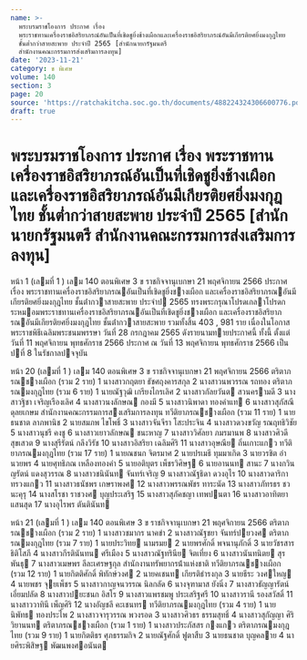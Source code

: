 ```yaml
---
name: >-
  พระบรมราชโองการ ประกาศ เรื่อง
  พระราชทานเครื่องราชอิสริยาภรณ์อันเป็นที่เชิดชูยิ่งช้างเผือกและเครื่องราชอิสริยาภรณ์อันมีเกียรติยศยิ่งมงกุฎไทย
  ชั้นต่ำกว่าสายสะพาย ประจำปี 2565 [สำนักนายกรัฐมนตรี
  สำนักงานคณะกรรมการส่งเสริมการลงทุน]
date: '2023-11-21'
category: ข พิเศษ
volume: 140
section: 3
page: 20
source: 'https://ratchakitcha.soc.go.th/documents/488224324306600776.pdf'
draft: true
---
```


# พระบรมราชโองการ ประกาศ เรื่อง พระราชทานเครื่องราชอิสริยาภรณ์อันเป็นที่เชิดชูยิ่งช้างเผือกและเครื่องราชอิสริยาภรณ์อันมีเกียรติยศยิ่งมงกุฎไทย ชั้นต่ำกว่าสายสะพาย ประจำปี 2565 [สำนักนายกรัฐมนตรี สำนักงานคณะกรรมการส่งเสริมการลงทุน]

หน้า 1 (เลมที่ 1 ) เลม 140 ตอนพิเศษ 3 ข ราชกิจจานุเบกษา 21 พฤศจิกายน 2566 ประกาศ เรื่อง พระราชทานเครื่องราชอิสริยาภรณอันเป็นที่เชิดชูยิ่งชางเผือก และเครื่องราชอิสริยาภรณอันมีเกียรติยศยิ่งมงกุฎไทย ชั้นต่ํากวาสายสะพาย ประจําป 2565 ทรงพระกรุณาโปรดเกลาโปรดกระหมอมพระราชทานเครื่องราชอิสริยาภรณอันเป็นที่เชิดชูยิ่งชางเผือก และเครื่องราชอิสริยาภรณอันมีเกียรติยศยิ่งมงกุฎไทย ชั้นต่ํากวาสายสะพาย รวมทั้งสิ้น 403 , 981 ราย เนื่องในโอกาสพระราชพิธีเฉลิมพระชนมพรรษา วันที่ 28 กรกฎาคม 2565 ดังรายนามทายประกาศนี้ ทั้งนี้ ตั้งแต่วันที่ 11 พฤศจิกายน พุทธศักราช 2566 ประกาศ ณ วันที่ 13 พฤศจิกายน พุทธศักราช 2566 เป็นปที่ 8 ในรัชกาลปจจุบัน

หน้า 20 (เลมที่ 1 ) เลม 140 ตอนพิเศษ 3 ข ราชกิจจานุเบกษา 21 พฤศจิกายน 2566 ตริตาภรณชางเผือก (รวม 2 ราย) 1 นางสาวกฤตยา ธัชศฤงคารสกุล 2 นางสาวนพวรรณ รถทอง ตริตาภรณมงกุฎไทย (รวม 6 ราย) 1 นายณัฐวุฒิ เกรียงไกรเลิศ 2 นางสาวกัลยวันต สวนครามดี 3 นางสาวฐิชา เจริญเรืองเลิศ 4 นางสาวนงลักษณ กองมี 5 นางสาวนิพาดา ทองคําแท 6 นางสาวสุภัสณี ดุลยเกษม สํานักงานคณะกรรมการสงเสริมการลงทุน ทวีติยาภรณชางเผือก (รวม 11 ราย) 1 นายธนชาต ลาภพานิช 2 นายสมภพ ไขโพธิ์ 3 นางสาวจันจีรา โสะประจิน 4 นางสาวดวงขวัญ รณฤทธิวิชัย 5 นางสาวนุชรี คงชู 6 นางสาวเยาวลักษณ ชนะหาญ 7 นางสาววิศัลยา ภมรมานพ 8 นางสาวศิวดี สุขเสวต 9 นางสุรีรัตน์ กลึงวิรัช 10 นางสาวอิสริยา เฉลิมศิริ 11 นางสาวอุษณีย ถิ่นเกาะแกว ทวีติยาภรณมงกุฎไทย (รวม 17 ราย) 1 นายณชนก จิตรมาศ 2 นายปรเมธี ทุมมาเกิด 3 นายวรชิต อํานวยพร 4 นายศุทธิภณ เหลืองทองคํา 5 นายอติบุตร เพ็ชรวิศิษฐ 6 นายอานนท สานะ 7 นางกวินญรัตน์ แดงสุวรรณ 8 นางสาวชนินันท จันทร์เจริญ 9 นางสาวณัฐธิดา ดวงอุไร 10 นางสาวดาริกา ทรวงแกว 11 นางสาวธนัชพร เกษราพงศ 12 นางสาวพรรณพัชร ทาระนัด 13 นางสาวภัทรธร ชวนะคุรุ 14 นางสโรชา ราชวงศ บุญประเสริฐ 15 นางสาวสุภัคชญา เทพปนตา 16 นางสาวอาทิตยา แสนสุด 17 นางอุไรพร ตันตินันท

หน้า 21 (เลมที่ 1 ) เลม 140 ตอนพิเศษ 3 ข ราชกิจจานุเบกษา 21 พฤศจิกายน 2566 ตริตาภรณชางเผือก (รวม 2 ราย) 1 นางสาวชมากร นาคขํา 2 นางสาวณัฐชยา จันทร์ปยวงศ ตริตาภรณมงกุฎไทย (รวม 7 ราย) 1 นายประวิทย นามรมย 2 นายพรศักดิ์ พจนานุภักดิ์ 3 นายวัชรสาร ธิติโสภี 4 นางสาวกีรตินันทน ศรีเมือง 5 นางสาวณัฐทรินีย จิตเที่ยง 6 นางสาวนันทนิตย สุรพันธุ 7 นางสาวเมษพร ลีละเศรษฐกุล สํานักงานทรัพยากรน้ําแห่งชาติ ทวีติยาภรณชางเผือก (รวม 12 ราย) 1 นายกิตติศักดิ์ พิทักษ์วงศ 2 นายคเชนท เกียรติธํารงกุล 3 นายธีระ วงศใหญ 4 นายพชร จุยเพ็ชร 5 นางสาวกาญจนวรรณ นิลกลัด 6 นางจุฑามาส ยังนิ่ง 7 นางสาวธัญญารัตน์ เอี่ยมปลัด 8 นางสาวปยะชนก อิสโร 9 นางสาวแพรชมพู ประเสริฐศรี 10 นางสาวรานี รองสวัสดิ์ 11 นางสาววาทินี เพ็ญศิริ 12 นางอัญชลี คะเชนทร ทวีติยาภรณมงกุฎไทย (รวม 4 ราย) 1 นายนิพัทธ ทองประไพ 2 นางสาวจารุวรรณ พวงรอด 3 นางสาวศิวธร ธรรมสุทธิ์ 4 นางสาวสุกัญญา ศิริวิยานนท ตริตาภรณชางเผือก (รวม 1 ราย) 1 นางสาวประภัสสร กงแกว ตริตาภรณมงกุฎไทย (รวม 9 ราย) 1 นายกิตติธร ศุภธรรมกิจ 2 นายณัฐศักดิ์ ฟูตาสืบ 3 นายธนชาต บุญคลาย 4 นายศิระพิสิษฐ พัฒนพงศอนันต

